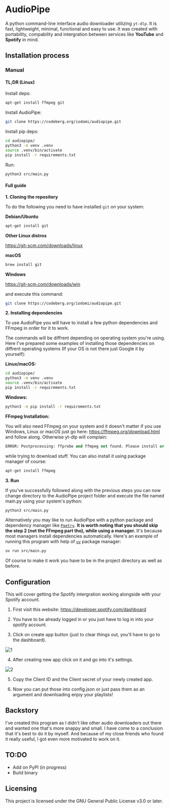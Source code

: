 # AudioPipe
A python command-line interface audio downloader utilizing `yt-dlp`. It is fast, lightweight, minimal,
functional and easy to use. It was created with portability, compability and intergration between services like **YouTube** and **Spotify** in mind.

## Installation process

<!-- ### Automatic (recommended) -->

<!-- #### Install using pip
Make sure you've installed `pip` on your system. 

**Linux/macOS**
```bash
python -m ensurepip --upgrade
```

**Windows**
```bash
py -m ensurepip --upgrade
```

After making sure you can just install it by pasting this command to your terminal:

```bash
pip install audiopipe
``` -->

<!-- #### Install and execute binary
Simply download and run binary file (note if you use windows you might rename the binary to .exe):

File|Description|Operating System
:---|:---|:---
[audiopipe.bin](https://gitlab.com/iodomi/AudioPipe/releases/latest/download/audiopipe.bin)|Platform independent binary.|**Any**
-->

### Manual

#### TL;DR (Linux)

Install deps:
```bash
apt-get install ffmpeg git
```
Install AudioPipe:
```bash
git clone https://codeberg.org/iodomi/audiopipe.git
```
Install pip deps:
```bash
cd audiopipe/
python3 -m venv .venv
source .venv/bin/activate
pip install -r requirements.txt
```
Run:
```bash
python3 src/main.py
```

#### Full guide

**1. Cloning the repository**

To do the following you need to have installed `git` on your system:

**Debian/Ubuntu**
```bash
apt-get install git
```
**Other Linux distros** 

https://git-scm.com/downloads/linux


**macOS**
```bash
brew install git
```

**Windows**

https://git-scm.com/downloads/win

and execute this command:
```bash
git clone https://codeberg.org/iodomi/audiopipe.git
```

**2. Installing dependencies**

To use AudioPipe you will have to install a few python dependencies and FFmpeg in order for it to work.

The commands will be diffrent depending on operating system you're using. Here I've prepared some examples of installing those dependencies on diffrent operating systems (If your OS is not there just Google it by yourself):

**Linux/macOS:**
```bash
cd audiopipe/
python3 -m venv .venv
source .venv/bin/activate
pip install -r requirements.txt
```

**Windows:**
```bash
python3 -m pip install -r requirements.txt
```

**FFmpeg Installation:**

You will also need FFmpeg on your system and it doesn't matter if you use Windows, Linux or macOS
just go here: https://ffmpeg.org/download.html and follow along. Otherwise yt-dlp will complain:
```python
ERROR: Postprocessing: ffprobe and ffmpeg not found. Please install or provide the path using --ffmpeg-location
```
while trying to download stuff. You can also install it using package manager of course:
```bash
apt-get install ffmpeg
```

**3. Run**

If you've successfully followed along with the previous steps you can now change directory to the AudioPipe project folder and execute the file named main.py using your system's python:

```bash
python3 src/main.py
```

Alternatively you may like to run AudioPipe with a python package and dependency manager like [`Poetry`](https://python-poetry.org/). **It is worth noting that you should skip the step 2 (not the FFmpeg part tho), while using a manager.** It's because most managers install dependencies automatically. Here's an example of running this program with help of [`uv`](https://docs.astral.sh/uv/) package manager:

```bash
uv run src/main.py
```

Of course to make it work you have to be in the project directory as well as before.

## Configuration

This will cover getting the Spotify intergration working alongside with your Spotify account.

1. First visit this website: https://developer.spotify.com/dashboard

2. You have to be already logged in or you just have to log in into your spotify account.

3. Click on create app button (just to clear things out, you'll have to go to the dashboard).

![1](https://i.ibb.co/qx11C9B/1.png)

4. After creating new app click on it and go into it's settings.

![2](https://i.ibb.co/7n2VcS3/2.png)

5. Copy the Client ID and the Client secret of your newly created app.

6. Now you can put those into config.json or just pass them as an argument and downloading enjoy your playlists!

## Backstory
I've created this program as I didn't like other audio downloaders
out there and wanted one that's more snappy and small.
I have come to a conclusion that it's best to do it by myself.
And because of my close friends who found it really useful,
I got even more motivated to work on it.

## TO:DO
- Add on PyPI (in progress)
- Build binary

## Licensing
This project is licensed under the GNU General Public License v3.0 or later.
